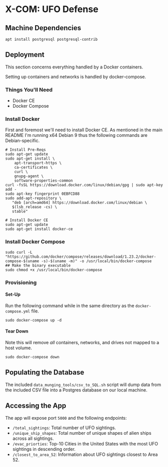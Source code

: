 # X-COM: UFO Defense

## Machine Dependencies

```
apt install postgresql postgresql-contrib
```

## Deployment

This section concerns everything handled by a Docker containers.

Setting up containers and networks is handled by docker-compose.

### Things You'll Need

* Docker CE
* Docker Compose

### Install Docker

First and foremost we'll need to install Docker CE. As mentioned in the main
README I'm running x64 Debian 9 thus the following commands are Debian-specific.

```shell
# Install Pre-Reqs
sudo apt-get update
sudo apt-get install \
    apt-transport-https \
    ca-certificates \
    curl \
    gnupg-agent \
    software-properties-common
curl -fsSL https://download.docker.com/linux/debian/gpg | sudo apt-key add -
sudo apt-key fingerprint 0EBFCD88
sudo add-apt-repository \
   "deb [arch=amd64] https://download.docker.com/linux/debian \
   $(lsb_release -cs) \
   stable"

# Install Docker CE
sudo apt-get update
sudo apt-get install docker-ce
```

### Install Docker Compose

```shell
sudo curl -L "https://github.com/docker/compose/releases/download/1.23.2/docker-compose-$(uname -s)-$(uname -m)" -o /usr/local/bin/docker-compose
## Make the binary executable
sudo chmod +x /usr/local/bin/docker-compose
```

### Provisioning

#### Set-Up

Run the following command while in the same directory as the `docker-compose.yml`
file.

```shell
sudo docker-compose up -d
```

#### Tear Down

Note this will remove *all* containers, networks, and drives not mapped to
a host volume.

```shell
sudo docker-compose down
```

## Populating the Database

The included `data_munging_tools/csv_to_SQL.sh` script will dump data from the included
CSV file into a Postgres database on our local machine.

## Accessing the App

The app will expose port `5000` and the following endpoints:

* `/total_sightings`: Total number of UFO sightings.
* `/unique_ship_shapes`: Total number of unique shapes of alien ships across all sightings.
* `/evac_priorties`: Top-10 Cities in the United States with the most UFO sightings in descending order.
* `/closest_to_area_52`: Information about UFO sightings closest to Area 52.
